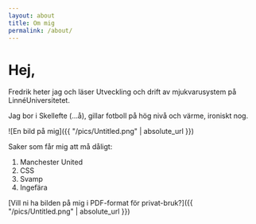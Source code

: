 ```yaml
---
layout: about
title: Om mig
permalink: /about/
---
```

# Hej,

Fredrik heter jag och läser Utveckling och drift av mjukvarusystem på LinnéUniversitetet. 

Jag bor i Skellefte (...å), gillar fotboll på hög nivå och värme, ironiskt nog.

![En bild på mig]({{ "/pics/Untitled.png" | absolute_url }})

Saker som får mig att må dåligt:

1. Manchester United
2. CSS
3. Svamp
4. Ingefära


[Vill ni ha bilden på mig i PDF-format för privat-bruk?]({{ "/pics/Untitled.png" | absolute_url }})
